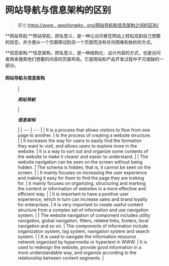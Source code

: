 # 网站导航与信息架构的区别

> 原文:[https://www . geesforgeks . org/网站导航和信息架构之间的区别/](https://www.geeksforgeeks.org/difference-between-website-navigation-and-information-architecture/)

**网站导航:**网站导航，顾名思义，是一种让访问者在网站上轻松找到自己想要的信息，并方便从一个页面移动到另一个页面而没有任何困难和挫折的方式。

**信息架构:**信息架构，顾名思义，是一种结构化、设计内容的方式，也是访问者用来搜索他们想要的内容的页面布局。它是网站和产品开发过程中不可或缺的一部分。

#### 网站导航与信息架构

<figure class="table">

| 

***网站导航***

 | 

***信息架构***

 |
| --- | --- |
| It is a process that allows visitors to flow from one page to another. | Is the process of creating a website structure. |
| It increases the way for users to easily find the formation they want to visit, and allows users to explore more in the website. | It is a way to sort out and organize some contents of the website to make it clearer and easier to understand. |
| The website navigation can be seen on the screen without being hidden. | The schema is hidden, that is, it cannot be seen on the screen. |
| It mainly focuses on increasing the user experience and making it easy for them to find the page they are looking for. | It mainly focuses on organizing, structuring and marking the content or information of websites in a more effective and efficient way. |
| It is important to have a positive user experience, which in turn can increase sales and brand loyalty for enterprises. | It is very important to create useful content structure from a complex set of information and use navigation system. |
| The website navigation of component includes utility navigation, global navigation, filters, related links, footers, local navigation and so on. | The components of information include organization system, tag system, navigation system and search system. |
| It is used to navigate the information resource network organized by hypermedia or hypertext in WWW. | It is used to redesign the website, provide good information in a more understandable way, and organize according to the relationship between content segments. |

</figure>